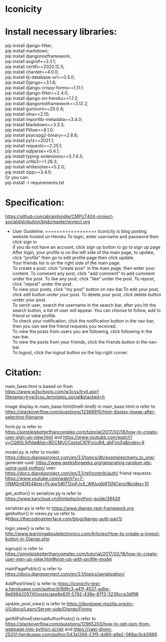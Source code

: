 # Iconicity

Install necessary libraries:
================================
pip install django-filter;<br/>
pip install markdown;<br/>
pip install djangorestframework;<br/>
pip install asgiref==3.3.1;<br/>
pip install certifi==2020.12.5;<br/>
pip install chardet==4.0.0;<br/>
pip install dj-database-url==0.5.0;<br/>
pip install Django==3.1.6;<br/>
pip install django-crispy-forms==1.11.1;<br/>
pip install django-filter==2.4.0;<br/>
pip install django-on-heroku==1.1.2;<br/>
pip install djangorestframework==3.12.2;<br/>
pip install gunicorn==20.0.4;<br/>
pip install idna==2.10;<br/>
pip install importlib-metadata==3.4.0;<br/>
pip install Markdown==3.3.3;<br/>
pip install Pillow==8.1.0;<br/>
pip install psycopg2-binary==2.8.6;<br/>
pip install pytz==2021.1;<br/>
pip install requests==2.25.1;<br/>
pip install sqlparse==0.4.1;<br/>
pip install typing-extensions==3.7.4.3;<br/>
pip install urllib3==1.26.3;<br/>
pip install whitenoise==5.2.0;<br/>
pip install zipp==3.4.0;<br/>
Or you can:<br/>
pip install -r requirements.txt<br/>

<!-- * Install necessary libraries :
pip install django
pip install gunicorn django-on-heroku
pip install django-crispy-forms
pip install requests
pip install Pillow
pip install django-filter
pip install markdown;
pip install djangorestframework;-->

Specification:
================
 https://github.com/abramhindle/CMPUT404-project-socialdistribution/blob/master/project.org

* User Guideline:
==================
Iconicity is blog posting website hosted on Heroku
To login, enter username and password then click sign in<br/>
If you do not have an account, click sign up button to go to sign up page<br/>
After login, your profile is on the left side of the main page,
to update, click "profile" then go to edit profile page then click update.<br/>
Your friends list is on the right side of the main page.<br/>
To create a post, click "create post" in the main page, then enter your content. To comment any post, click "add comment" to add comment under the post. To like any post, click "like" under the post. To repost, click "repost" under the post.<br/>
To view your posts, click "my post" button on nav-bar.To edit your post, click edit button under your post. To delete your post, click delete button under your post.<br/>
To serch user, search the username in the search bar, after you hit the search button, a list of user will appear. You can choose to follow, add to friend or view profile.<br/>
To check your notification, click the notification button in the nav-bar, then you can see the friend requests you received.<br/>
To view the posts from users you are following, click following in the nav-bar.<br/>
To view the psots from your friends, click the friends button in the nav-bar.<br/>
To logout, click the logout button on the top right corner.<br/>

Citation:
==============
main_base.html is based on  from https://www.w3schools.com/w3css/tryit.asp?filename=tryw3css_templates_social&stacked=h<br/>

image display in main_base.html(line6-line8) in main_base.html is refer to https://stackoverflow.com/questions/12368910/html-display-image-after-selecting-filename<br/>

form.py is refer to https://simpleisbetterthancomplex.com/tutorial/2017/02/18/how-to-create-user-sign-up-view.html and https://www.youtube.com/watch?v=CQ90L5jfldw&list=RDCMUCCezIgC97PvUuR4_gbFUs5g&index=9<br/>

model.py is refer to 
model: https://docs.djangoproject.com/en/3.1/topics/db/examples/many_to_one/
generate uuid: https://www.geeksforgeeks.org/generating-random-ids-using-uuid-python/
user: https://docs.djangoproject.com/en/3.1/ref/contrib/auth/
friend requests: https://www.youtube.com/watch?v=7-VNMGmEN54&list=PLgjw1dR712joFJvX_WKIuglbR1SNCeno1&index=10<br/>

get_author() in serializer.py is refer to https://www.kancloud.cn/thinkphp/python-guide/39426<br/>

serializer.py is refer to https://www.django-rest-framework.org<br/>
getAuthor() in views.py us refer to #https://thecodinginterface.com/blog/django-auth-part1/<br/>


login_view() is refer to http://www.learningaboutelectronics.com/Articles/How-to-create-a-logout-button-in-Django.php<br/>

signup() is refer to https://simpleisbetterthancomplex.com/tutorial/2017/02/18/how-to-create-user-sign-up-view.html#sign-up-with-profile-model<br/>

mainPagePublic() is refer to https://docs.djangoproject.com/en/3.1/topics/serialization/<br/>

AddPostView() is refer to https://iconicity-test-a.herokuapp.com/author/b168fc3-a41f-4537-adbe-9e698420574f/posts/aee8e63f-5792-439e-87f3-3239cce3df98<br/>

update_post_view() is refer to https://developer.mozilla.org/en-US/docs/Learn/Server-side/Django/Forms<br/>

getAllFollowExternalAuthorPosts() is refer to https://stackoverflow.com/questions/12965203/how-to-get-json-from-webpage-into-python-script and https://vast-shore-25201.herokuapp.com/author/543a1266-23f5-4d60-a9a2-068ac0cb5686<br/>




